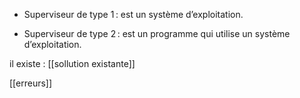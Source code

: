 - Superviseur de type 1 : est un système d’exploitation. 
    

- Superviseur de type 2 : est un programme qui utilise un système d’exploitation.


il existe : [[sollution existante]]

[[erreurs]]